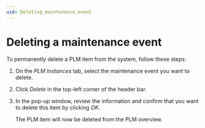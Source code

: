 ```yaml
---
uid: Deleting_maintenance_event
---
```


# Deleting a maintenance event

To permanently delete a PLM item from the system, follow these steps:

1. On the *PLM Instances* tab, select the maintenance event you want to delete.

1. Click *Delete* in the top-left corner of the header bar.

1. In the pop-up window, review the information and confirm that you want to delete this item by clicking *OK*.

   The PLM item will now be deleted from the PLM overview.
